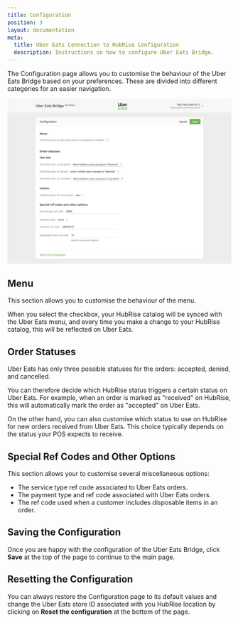 ```yaml
---
title: Configuration
position: 3
layout: documentation
meta:
  title: Uber Eats Connection to HubRise Configuration
  description: Instructions on how to configure Uber Eats Bridge.
---
```


The Configuration page allows you to customise the behaviour of the Uber Eats Bridge based on your preferences.
These are divided into different categories for an easier navigation.

![Uber Eats Bridge configuration page](../images/002-en-configuration-page.png)

## Menu

This section allows you to customise the behaviour of the menu.

When you select the checkbox, your HubRise catalog will be synced with the Uber Eats menu, and every time you make a change to your HubRise catalog, this will be reflected on Uber Eats.

## Order Statuses

Uber Eats has only three possible statuses for the orders: accepted, denied, and cancelled.

You can therefore decide which HubRise status triggers a certain status on Uber Eats. For example, when an order is marked as "received" on HubRise, this will automatically mark the order as "accepted" on Uber Eats.

On the other hand, you can also customise which status to use on HubRise for new orders received from Uber Eats. This choice typically depends on the status your POS expects to receive.

## Special Ref Codes and Other Options

This section allows your to customise several miscellaneous options:

- The service type ref code associated to Uber Eats orders.
- The payment type and ref code associated with Uber Eats orders.
- The ref code used when a customer includes disposable items in an order.

## Saving the Configuration

Once you are happy with the configuration of the Uber Eats Bridge, click **Save** at the top of the page to continue to the main page.

## Resetting the Configuration

You can always restore the Configuration page to its default values and change the Uber Eats store ID associated with you HubRise location by clicking on **Reset the configuration** at the bottom of the page.
